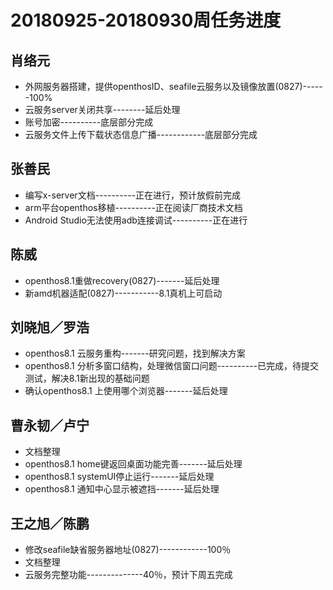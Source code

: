 # 20180925-20180930周任务进度

## 肖络元
- 外网服务器搭建，提供openthosID、seafile云服务以及镜像放置(0827)------100%
- 云服务server关闭共享--------延后处理
- 账号加密----------底层部分完成
- 云服务文件上传下载状态信息广播------------底层部分完成

## 张善民
- 编写x-server文档----------正在进行，预计放假前完成
- arm平台openthos移植----------正在阅读厂商技术文档
- Android Studio无法使用adb连接调试----------正在进行

## 陈威
- openthos8.1重做recovery(0827)-------延后处理
- 新amd机器适配(0827)-----------8.1真机上可启动

## 刘晓旭／罗浩
- openthos8.1 云服务重构-------研究问题，找到解决方案
- openthos8.1 分析多窗口结构，处理微信窗口问题----------已完成，待提交测试，解决8.1新出现的基础问题
- 确认openthos8.1 上使用哪个浏览器-------延后处理

## 曹永韧／卢宁
- 文档整理
- openthos8.1 home键返回桌面功能完善-------延后处理
- openthos8.1 systemUI停止运行-------延后处理
- openthos8.1 通知中心显示被遮挡-------延后处理

## 王之旭／陈鹏
- 修改seafile缺省服务器地址(0827)------------100％
- 文档整理
- 云服务完整功能--------------40％，预计下周五完成
